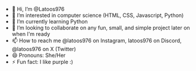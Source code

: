 - 👋 Hi, I’m @Latoos976
- 👀 I’m interested in computer science (HTML, CSS, Javascript, Python)
- 🌱 I’m currently learning Python
- 💞️ I’m looking to collaborate on any fun, small, and simple project later on when I'm ready
- 📫 How to reach me @latoos976 on Instagram, latoos976 on Discord, @latoos976 on X (Twitter)
- 😄 Pronouns: She/Her
- ⚡ Fun fact: I like purple :)
<!---
Latoos976/Latoos976 is a ✨ special ✨ repository because its `README.md` (this file) appears on your GitHub profile.
You can click the Preview link to take a look at your changes.
--->
